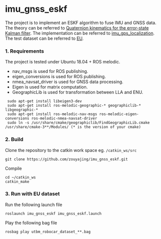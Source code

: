 # imu_gnss_eskf

The project is to implement an ESKF algorithm to fuse IMU and GNSS data. The theory can be referred to [Quaternion kinematics for the error-state Kalman filter](https://arxiv.org/pdf/1711.02508.pdf). The implementation can be referred to [imu_gps_localization](https://github.com/ydsf16/imu_gps_localization). The test dataset can be referred to [EU](https://epan-utbm.github.io/utbm_robocar_dataset/).

### 1. Requirements

The project is tested under Ubuntu 18.04 + ROS melodic.
* nav_msgs is used for ROS publishing. 
* eigen_conversions is used for ROS publishing.
* nmea_navsat_driver is used for GNSS data processing.
* Eigen is used for matrix computation.
* GeographicLib is used for transformation between LLA and ENU.
 ````
  sudo apt-get install libeigen3-dev 
  sudo apt-get install ros-melodic-geographic-* geographiclib-* libgeographic-*
  sudo apt-get install ros-melodic-nav-msgs ros-melodic-eigen-conversions ros-melodic-nmea-navsat-driver
  sudo ln -s /usr/share/cmake/geographiclib/FindGeographicLib.cmake /usr/share/cmake-3**/Modules/ (* is the version of your cmake)
````


### 2. Build

Clone the repository to the catkin work space eg. `/catkin_ws/src`
````
git clone https://github.com/zouyajing/imu_gnss_eskf.git
````
Compile
````
cd ~/catkin_ws
catkin_make
````
### 3. Run with EU dataset

Run the following launch file
````
roslaunch imu_gnss_eskf imu_gnss_eskf.launch
````
Play the following bag file
````
rosbag play utbm_robocar_dataset_**.bag
````





